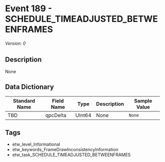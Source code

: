 # Event 189 - SCHEDULE_TIMEADJUSTED_BETWEENFRAMES
###### Version: 0

## Description
None

## Data Dictionary
|Standard Name|Field Name|Type|Description|Sample Value|
|---|---|---|---|---|
|TBD|qpcDelta|UInt64|None|`None`|

## Tags
* etw_level_Informational
* etw_keywords_FrameDrawInconsistencyInformation
* etw_task_SCHEDULE_TIMEADJUSTED_BETWEENFRAMES